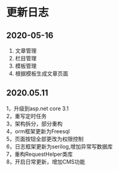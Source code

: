  # 更新日志 
 ## 2020-05-16
1. 文章管理
2. 栏目管理
3. 模板管理
4. 根据模板生成文章页面
 ## 2020.05.11
 1，升级到asp.net core 3.1  
 2，重写定时任务   
 3，架构拆分，部分重构  
 4，orm框架更新为Freesql  
 5，页面按钮全部更改为权限控制  
 6，日志框架更新为serilog,增加异常写数据库  
 7，重构RequestHelper类库  
 8，开启日常更新，增加CMS功能  